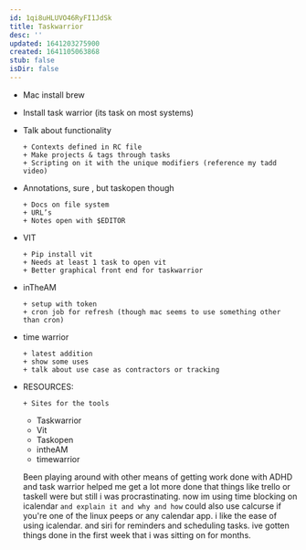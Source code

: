```yaml
---
id: 1qi8uHLUVO46RyFI1JdSk
title: Taskwarrior
desc: ''
updated: 1641203275900
created: 1641105063868
stub: false
isDir: false
---
```


- Mac install brew
- Install task warrior (its task on most systems)
- Talk about functionality
  ```
  + Contexts defined in RC file
  + Make projects & tags through tasks
  + Scripting on it with the unique modifiers (reference my tadd video)
  ```
- Annotations, sure , but taskopen though
  ```
  + Docs on file system
  + URL’s
  + Notes open with $EDITOR
  ```
- VIT
  ```
  + Pip install vit
  + Needs at least 1 task to open vit
  + Better graphical front end for taskwarrior
  ```
- inTheAM
  ```
  + setup with token
  + cron job for refresh (though mac seems to use something other than cron)
  ```
- time warrior
  ```
  + latest addition
  + show some uses
  + talk about use case as contractors or tracking
  ```
- RESOURCES:

  ```
  + Sites for the tools
  ```

  - Taskwarrior
  - Vit
  - Taskopen
  - intheAM
  - timewarrior

  Been playing around with other means of getting work done with ADHD and task warrior helped me get a lot more done that things like trello or taskell were but still i was procrastinating. now im using time blocking on icalendar `and explain it and why and how` could also use calcurse if you're one of the linux peeps or any calendar app. i like the ease of using icalendar. and siri for reminders and scheduling tasks. ive gotten things done in the first week that i was sitting on for months.
